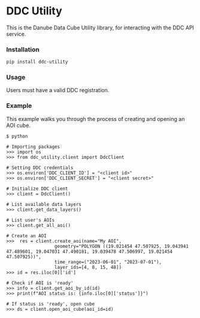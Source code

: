 # DDC Utility

This is the Danube Data Cube Utility library, for interacting with the DDC API service.

### Installation

```bash
pip install ddc-utility
```

### Usage

Users must have a valid DDC registration.

### Example
This example walks you through the process of creating and opening an AOI cube.

```
$ python

# Importing packages
>>> import os
>>> from ddc_utility.client import DdcClient

# Setting DDC credentials
>>> os.environ['DDC_CLIENT_ID'] = "<client id>"
>>> os.environ['DDC_CLIENT_SECRET'] = "<client secret>"

# Initialize DDC client 
>>> client = DdcClient()

# List available data layers
>>> client.get_data_layers()

# List user's AOIs
>>> client.get_all_aoi()

# Create an AOI
>>>  res = client.create_aoi(name="My AOI",
                  geometry="POLYGON ((19.021454 47.507925, 19.043941 47.489601, 19.047031 47.490181, 19.039478 47.506997, 19.021454 47.507925))",
                  time_range=("2023-06-01", "2023-07-01"),
                  layer_ids=[4, 8, 15, 48])
>>> id = res.iloc[0]['id']
                  
# Check if AOI is 'ready'
>>> info = client.get_aoi_by_id(id)
>>> print(f"AOI status is: {info.iloc[0]['status']}")

# If status is 'ready', open cube
>>> ds = client.open_aoi_cube(aoi_id=id)

```
